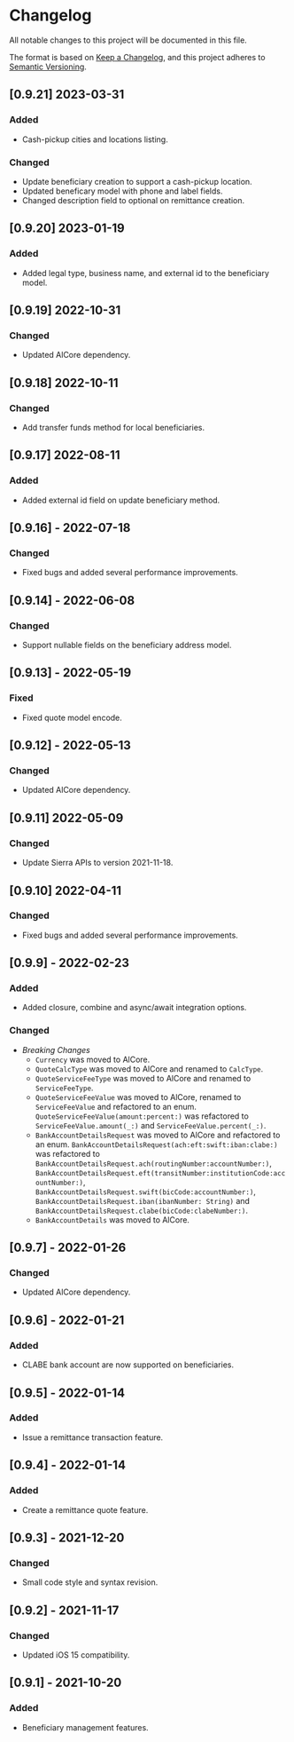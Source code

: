 # Changelog
All notable changes to this project will be documented in this file.

The format is based on [Keep a Changelog](https://keepachangelog.com/en/1.0.0/),
and this project adheres to [Semantic Versioning](https://semver.org/spec/v2.0.0.html).


## [0.9.21] 2023-03-31

### Added
- Cash-pickup cities and locations listing.

### Changed
- Update beneficiary creation to support a cash-pickup location.
- Updated beneficary model with phone and label fields.
- Changed description field to optional on remittance creation.


## [0.9.20] 2023-01-19

### Added
- Added legal type, business name, and external id to the beneficiary model.


## [0.9.19] 2022-10-31

### Changed
- Updated AlCore dependency.


## [0.9.18] 2022-10-11

### Changed
- Add transfer funds method for local beneficiaries.


## [0.9.17] 2022-08-11

### Added
- Added external id field on update beneficiary method.


## [0.9.16] - 2022-07-18

### Changed
- Fixed bugs and added several performance improvements.


## [0.9.14] - 2022-06-08

### Changed
- Support nullable fields on the beneficiary address model.


## [0.9.13] - 2022-05-19

### Fixed
- Fixed quote model encode.


## [0.9.12] - 2022-05-13

### Changed
- Updated AlCore dependency.


## [0.9.11] 2022-05-09

### Changed
- Update Sierra APIs to version 2021-11-18.


## [0.9.10] 2022-04-11

### Changed
- Fixed bugs and added several performance improvements.


## [0.9.9] - 2022-02-23

### Added
- Added closure, combine and async/await integration options.

### Changed
- *Breaking Changes*
    - `Currency` was moved to AlCore.
    - `QuoteCalcType` was moved to AlCore and renamed to `CalcType`.
    - `QuoteServiceFeeType` was moved to AlCore and renamed to `ServiceFeeType`.
    - `QuoteServiceFeeValue` was moved to AlCore, renamed to `ServiceFeeValue` and refactored to an enum. `QuoteServiceFeeValue(amount:percent:)` was refactored to `ServiceFeeValue.amount(_:)` and `ServiceFeeValue.percent(_:)`.
    - `BankAccountDetailsRequest` was moved to AlCore and refactored to an enum. `BankAccountDetailsRequest(ach:eft:swift:iban:clabe:)` was refactored to `BankAccountDetailsRequest.ach(routingNumber:accountNumber:)`, `BankAccountDetailsRequest.eft(transitNumber:institutionCode:accountNumber:)`, `BankAccountDetailsRequest.swift(bicCode:accountNumber:)`, `BankAccountDetailsRequest.iban(ibanNumber: String)` and `BankAccountDetailsRequest.clabe(bicCode:clabeNumber:)`.
    - `BankAccountDetails` was moved to AlCore.


## [0.9.7] - 2022-01-26

### Changed
- Updated AlCore dependency.


## [0.9.6] - 2022-01-21

### Added
- CLABE bank account are now supported on beneficiaries.


## [0.9.5] - 2022-01-14

### Added
- Issue a remittance transaction feature.


## [0.9.4] - 2022-01-14

### Added
- Create a remittance quote feature.


## [0.9.3] - 2021-12-20

### Changed
- Small code style and syntax revision.


## [0.9.2] - 2021-11-17

### Changed
- Updated iOS 15 compatibility.


## [0.9.1] - 2021-10-20

### Added
- Beneficiary management features.
